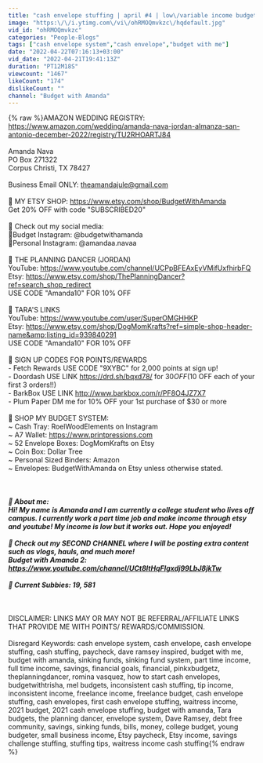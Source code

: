 ```yaml
---
title: "cash envelope stuffing | april #4 | low\/variable income budget | sinking funds"
image: "https:\/\/i.ytimg.com\/vi\/ohRMOQmvkzc\/hqdefault.jpg"
vid_id: "ohRMOQmvkzc"
categories: "People-Blogs"
tags: ["cash envelope system","cash envelope","budget with me"]
date: "2022-04-22T07:16:13+03:00"
vid_date: "2022-04-21T19:41:13Z"
duration: "PT12M18S"
viewcount: "1467"
likeCount: "174"
dislikeCount: ""
channel: "Budget with Amanda"
---
```

{% raw %}AMAZON WEDDING REGISTRY: <a rel="nofollow" target="blank" href="https://www.amazon.com/wedding/amanda-nava-jordan-almanza-san-antonio-december-2022/registry/TU2RHOARTJ84">https://www.amazon.com/wedding/amanda-nava-jordan-almanza-san-antonio-december-2022/registry/TU2RHOARTJ84</a><br /><br />Amanda Nava<br />PO Box 271322<br />Corpus Christi, TX 78427<br /><br />Business Email ONLY: theamandajule@gmail.com<br /><br />🌺 MY ETSY SHOP: <a rel="nofollow" target="blank" href="https://www.etsy.com/shop/BudgetWithAmanda">https://www.etsy.com/shop/BudgetWithAmanda</a><br />Get 20% OFF with code &quot;SUBSCRIBED20&quot;<br /><br />🌺 Check out my social media:<br />🌿Budget Instagram: @budgetwithamanda<br />🌿Personal Instagram: @amandaa.navaa<br /><br />🌺 THE PLANNING DANCER (JORDAN)<br />YouTube: <a rel="nofollow" target="blank" href="https://www.youtube.com/channel/UCPpBFEAxEyVMifUxfhirbFQ">https://www.youtube.com/channel/UCPpBFEAxEyVMifUxfhirbFQ</a><br />Etsy: <a rel="nofollow" target="blank" href="https://www.etsy.com/shop/ThePlanningDancer?ref=search_shop_redirect">https://www.etsy.com/shop/ThePlanningDancer?ref=search_shop_redirect</a><br />USE CODE &quot;Amanda10&quot; FOR 10% OFF<br /><br />🌺 TARA'S LINKS<br />YouTube: <a rel="nofollow" target="blank" href="https://www.youtube.com/user/SuperOMGHHKP">https://www.youtube.com/user/SuperOMGHHKP</a><br />Etsy: <a rel="nofollow" target="blank" href="https://www.etsy.com/shop/DogMomKrafts?ref=simple-shop-header-name&amp;listing_id=939840291">https://www.etsy.com/shop/DogMomKrafts?ref=simple-shop-header-name&amp;listing_id=939840291</a><br />USE CODE &quot;Amanda10&quot; FOR 10% OFF<br /><br />🌺  SIGN UP CODES FOR POINTS/REWARDS<br />- Fetch Rewards USE CODE &quot;9XYBC&quot; for 2,000 points at sign up!<br />- Doordash USE LINK <a rel="nofollow" target="blank" href="https://drd.sh/bqxd78/">https://drd.sh/bqxd78/</a> for $30 OFF ($10 OFF each of your first 3 orders!!)<br />- BarkBox USE LINK <a rel="nofollow" target="blank" href="http://www.barkbox.com/r/PF8O4JZ7X7">http://www.barkbox.com/r/PF8O4JZ7X7</a><br />- Plum Paper DM me for 10% OFF your 1st purchase of $30 or more<br /><br />🌺 SHOP MY BUDGET SYSTEM:<br />~ Cash Tray: RoelWoodElements on Instagram<br />~ A7 Wallet: <a rel="nofollow" target="blank" href="https://www.printpressions.com">https://www.printpressions.com</a><br />~ 52 Envelope Boxes: DogMomKrafts on Etsy<br />~ Coin Box: Dollar Tree<br />~ Personal Sized Binders: Amazon<br />~ Envelopes: BudgetWithAmanda on Etsy unless otherwise stated.<br /><br />_________________________________________________<br /><br />🌺 About me:<br />Hi! My name is Amanda and I am currently a college student who lives off campus. I currently work a part time job and make income through etsy and youtube! My income is low but it works out. Hope you enjoyed!<br /><br />🌺 Check out my SECOND CHANNEL where I will be posting extra content such as vlogs, hauls, and much more!<br />Budget with Amanda 2: <a rel="nofollow" target="blank" href="https://www.youtube.com/channel/UCt8ltHqFIgxdj99LbJ8jkTw">https://www.youtube.com/channel/UCt8ltHqFIgxdj99LbJ8jkTw</a><br /><br />🌿 Current Subbies: 19, 581<br /><br />_________________________________________________<br /><br />DISCLAIMER: LINKS MAY OR MAY NOT BE REFERRAL/AFFILIATE LINKS THAT PROVIDE ME WITH POINTS/ REWARDS/COMMISSION.<br /><br />Disregard Keywords: cash envelope system, cash envelope, cash envelope stuffing, cash stuffing, paycheck, dave ramsey inspired, budget with me, budget with amanda, sinking funds, sinking fund system, part time income, full time income, savings, financial goals, financial, pinkxbudgetz, theplanningdancer, romina vasquez, how to start cash envelopes, budgetwithtrisha, mel budgets, inconsistent cash stuffing, tip income, inconsistent income,  freelance income, freelance budget, cash envelope stuffing, cash envelopes, first cash envelope stuffing, waitress income,  2021 budget, 2021 cash envelope stuffing, budget with amanda, Tara budgets, the planning dancer, envelope system, Dave Ramsey, debt free community, savings, sinking funds, bills, money, college budget, young budgeter, small business income, Etsy paycheck, Etsy income, savings challenge stuffing, stuffing tips, waitress income cash stuffing{% endraw %}

